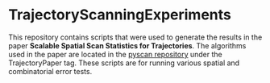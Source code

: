 # TrajectoryScanningExperiments
This repository contains scripts that were used to generate the results in the paper **Scalable Spatial Scan Statistics for Trajectories**. The algorithms used in the paper are located in the [pyscan repository](https://github.com/michaelmathen/pyscan/tree/TrajectoryPaper) under the TrajectoryPaper tag. These scripts are for running various spatial and combinatorial error tests.
